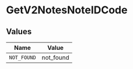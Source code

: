 # GetV2NotesNoteIDCode


## Values

| Name        | Value       |
| ----------- | ----------- |
| `NOT_FOUND` | not_found   |